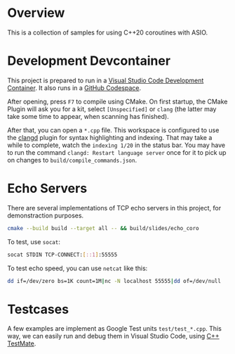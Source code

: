 # Overview
This is a collection of samples for using C++20 coroutines with ASIO.

# Development Devcontainer
This project is prepared to run in a [Visual Studio Code Development Container](https://code.visualstudio.com/docs/devcontainers/containers). It also runs in a [GitHub Codespace](https://github.com/features/codespaces).

After opening, press `F7` to compile using CMake. On first startup, the CMake Plugin will ask you for a kit, select `[Unspecified]` or `clang` (the latter may take some time to appear, when scanning has finished).

After that, you can open a `*.cpp` file. This workspace is configured to use the [clangd](https://marketplace.visualstudio.com/items?itemName=llvm-vs-code-extensions.vscode-clangd) plugin for syntax highlighting and indexing. That may take a while to complete, watch the `indexìng 1/20` in the status bar. You may have to run the command `clangd: Restart language server` once for it to pick up on changes to `build/compile_commands.json`.

# Echo Servers
There are several implementations of TCP echo servers in this project, for demonstraction purposes.

```bash
cmake --build build --target all -- && build/slides/echo_coro
```

To test, use `socat`:
```bash
socat STDIN TCP-CONNECT:[::1]:55555
```

To test echo speed, you can use `netcat` like this:

```bash
dd if=/dev/zero bs=1K count=1M|nc -N localhost 55555|dd of=/dev/null
```

# Testcases
A few examples are implement as Google Test units `test/test_*.cpp`. This way, we can easily run and debug them in Visual Studio Code, using [C++ TestMate](https://marketplace.visualstudio.com/items?itemName=matepek.vscode-catch2-test-adapter).